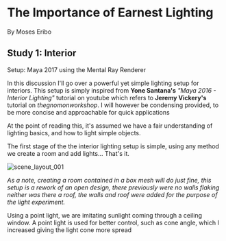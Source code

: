# The Importance of Earnest Lighting

By Moses Eribo

## Study 1: Interior

Setup:
Maya 2017 using the Mental Ray Renderer 

In this discussion I'll go over a powerful yet simple lighting setup for interiors. This setup is simply inspired from **Yone Santana's** *"Maya 2016 - Interior Lighting"* tutorial on youtube which refers to **Jeremy Vickery's** tutorial on *thegnomonworkshop*. I will however be condensing provided, to be more concise and approachable for quick applications

At the point of reading this, it's assumed we have a fair understanding of lighting basics, and how to light simple objects. 

The first stage of the the interior lighting setup is simple, using any method we create a room and add lights... That's it.

![scene_layout_001](C:\Users\Simon\Documents\Moses\college\college\Lighting_and_photography\essays\earnestLightingCases\diagrams\scene_layout_001.jpg)

*As a note, creating a room contained in a box mesh will do just fine, this setup is a rework of an open design, there previously were no walls flaking neither was there a roof, the walls and roof were added for the purpose of the light experiment.*

Using a point light, we are imitating sunlight coming through a ceiling window.  A point light is used for better control, such as cone angle, which I increased giving the light cone more spread

